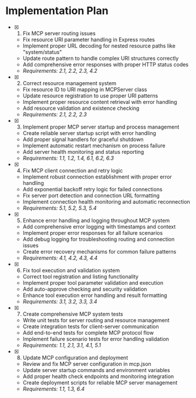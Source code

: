 # Implementation Plan

- [x] 1. Fix MCP server routing issues
  - Fix resource URI parameter handling in Express routes
  - Implement proper URL decoding for nested resource paths like "system/status"
  - Update route pattern to handle complex URI structures correctly
  - Add comprehensive error responses with proper HTTP status codes
  - _Requirements: 2.1, 2.2, 2.3, 4.2_

- [x] 2. Correct resource management system
  - Fix resource ID to URI mapping in MCPServer class
  - Update resource registration to use proper URI patterns
  - Implement proper resource content retrieval with error handling
  - Add resource validation and existence checking
  - _Requirements: 2.1, 2.2, 2.3_

- [x] 3. Implement proper MCP server startup and process management
  - Create reliable server startup script with error handling
  - Add proper signal handlers for graceful shutdown
  - Implement automatic restart mechanism on process failure
  - Add server health monitoring and status reporting
  - _Requirements: 1.1, 1.2, 1.4, 6.1, 6.2, 6.3_

- [x] 4. Fix MCP client connection and retry logic
  - Implement robust connection establishment with proper error handling
  - Add exponential backoff retry logic for failed connections
  - Fix server port detection and connection URL formatting
  - Implement connection health monitoring and automatic reconnection
  - _Requirements: 5.1, 5.2, 5.3, 5.4_

- [x] 5. Enhance error handling and logging throughout MCP system
  - Add comprehensive error logging with timestamps and context
  - Implement proper error responses for all failure scenarios
  - Add debug logging for troubleshooting routing and connection issues
  - Create error recovery mechanisms for common failure patterns
  - _Requirements: 4.1, 4.2, 4.3, 4.4_

- [x] 6. Fix tool execution and validation system
  - Correct tool registration and listing functionality
  - Implement proper tool parameter validation and execution
  - Add auto-approve checking and security validation
  - Enhance tool execution error handling and result formatting
  - _Requirements: 3.1, 3.2, 3.3, 3.4_

- [x] 7. Create comprehensive MCP system tests
  - Write unit tests for server routing and resource management
  - Create integration tests for client-server communication
  - Add end-to-end tests for complete MCP protocol flow
  - Implement failure scenario tests for error handling validation
  - _Requirements: 1.1, 2.1, 3.1, 4.1, 5.1_

- [x] 8. Update MCP configuration and deployment
  - Review and fix MCP server configuration in mcp.json
  - Update server startup commands and environment variables
  - Add proper health check endpoints and monitoring integration
  - Create deployment scripts for reliable MCP server management
  - _Requirements: 1.1, 1.3, 6.4_